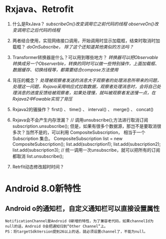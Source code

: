 # Rxjava、Retrofit

1.  什么是RxJava？
_subscribeOn()改变调用它之前代码的线程
observeOn()改变调用它之后代码的线程_

2.  两者结合使用，实现网络接口调用，开始调用时显示加载框，结束时取消时加载框？
_doOnSubscribe， 除了这个还知道其他类似的方法吗？_

3. Transformer转换器是什么？可以用到哪些地方？
_转换器可以把Observable转换成另一个Observerble，转换的同时可以做一些特别操作，上面加载框、数据缓存、切换线程等，都需要结合compose方法使用_

4. 背压的概念？
_处理被观察者发送的消息大于观察者的处理消息所带来的问题，处理这一问题，Rxjava采用响应式拉取数据，观察者处理消息时，会将自己处理消息的进度反馈给被观察者，如果处理慢，就叫被观察者发送慢一点，在Rxjava2中Fowable实现了背压_

5. Rxjava2的骚操作？
first() 、 time() 、 interval() 、 merge() 、 concat()

6. Rxjava会不会产生内存泄漏？
	// 调用unsubscribe();方法进行取消订阅
	subscription.unsubscribe();
	但是，如果有很多个数据源，那岂不是要取消很多次？当然不是的，可以利用 CompositeSubscription， 相当于一个 Subscription 集合。
	CompositeSubscription list = new CompositeSubscription();
	list.add(subscription1);
	list.add(subscription2);
	list.add(subscription3);
	// 统一调用一次unsubscribe，就可以把所有的订阅都取消
	list.unsubscribe();

7. Retrfit动态修改超时时间？

# Android 8.0新特性

## Android o的通知栏，自定义通知栏可以直接设置属性
	NotificationChannel是Android O新增的特性，为了兼容老代码，如果channelId为null的话，Android O会把通知归到“Other Channel”上。
	PS：将targetSdkVersion提到26以上的话，就必须设置channel了，不能为null。
